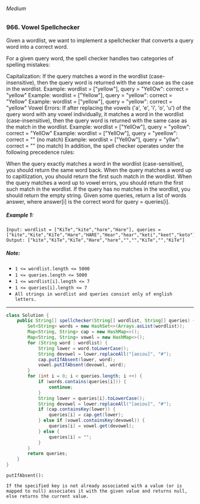 ###### Medium

### 966. Vowel Spellchecker

Given a wordlist, we want to implement a spellchecker that converts a query word into a correct word.

For a given query word, the spell checker handles two categories of spelling mistakes:

Capitalization: If the query matches a word in the wordlist (case-insensitive), then the query word is returned with the same case as the case in the wordlist.
Example: wordlist = ["yellow"], query = "YellOw": correct = "yellow"
Example: wordlist = ["Yellow"], query = "yellow": correct = "Yellow"
Example: wordlist = ["yellow"], query = "yellow": correct = "yellow"
Vowel Errors: If after replacing the vowels ('a', 'e', 'i', 'o', 'u') of the query word with any vowel individually, it matches a word in the wordlist (case-insensitive), then the query word is returned with the same case as the match in the wordlist.
Example: wordlist = ["YellOw"], query = "yollow": correct = "YellOw"
Example: wordlist = ["YellOw"], query = "yeellow": correct = "" (no match)
Example: wordlist = ["YellOw"], query = "yllw": correct = "" (no match)
In addition, the spell checker operates under the following precedence rules:

When the query exactly matches a word in the wordlist (case-sensitive), you should return the same word back.
When the query matches a word up to capitlization, you should return the first such match in the wordlist.
When the query matches a word up to vowel errors, you should return the first such match in the wordlist.
If the query has no matches in the wordlist, you should return the empty string.
Given some queries, return a list of words answer, where answer[i] is the correct word for query = queries[i].

 

##### Example 1:
```
Input: wordlist = ["KiTe","kite","hare","Hare"], queries = ["kite","Kite","KiTe","Hare","HARE","Hear","hear","keti","keet","keto"]
Output: ["kite","KiTe","KiTe","Hare","hare","","","KiTe","","KiTe"]
```

##### Note:

- `1 <= wordlist.length <= 5000`
- `1 <= queries.length <= 5000`
- `1 <= wordlist[i].length <= 7`
- `1 <= queries[i].length <= 7`
- `All strings in wordlist and queries consist only of english letters.`

***

```java
class Solution {
    public String[] spellchecker(String[] wordlist, String[] queries) {
        Set<String> words = new HashSet<>(Arrays.asList(wordlist));
        Map<String, String> cap = new HashMap<>();
        Map<String, String> vowel = new HashMap<>();
        for (String word : wordlist) {
            String lower = word.toLowerCase();
            String devowel = lower.replaceAll("[aeiou]", "#");
            cap.putIfAbsent(lower, word);
            vowel.putIfAbsent(devowel, word);
        }
        for (int i = 0; i < queries.length; i ++) {
            if (words.contains(queries[i])) {
                continue;
            }
            String lower = queries[i].toLowerCase();
            String devowel = lower.replaceAll("[aeiou]", "#");
            if (cap.containsKey(lower)) {
                queries[i] = cap.get(lower);
            } else if (vowel.containsKey(devowel)) {
                queries[i] = vowel.get(devowel);
            } else {
                queries[i] = "";
            }
        }
        return queries;
    }
}
```

```
putIfAbsent():

If the specified key is not already associated with a value (or is mapped to null) associates it with the given value and returns null, else returns the current value.
```
